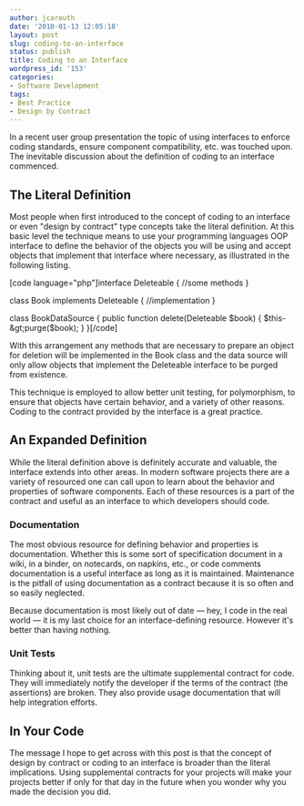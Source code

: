 ```yaml
---
author: jcarouth
date: '2010-01-13 12:05:18'
layout: post
slug: coding-to-an-interface
status: publish
title: Coding to an Interface
wordpress_id: '153'
categories:
- Software Development
tags:
- Best Practice
- Design by Contract
---
```


In a recent user group presentation the topic of using interfaces to enforce
coding standards, ensure component compatibility, etc. was touched upon. The
inevitable discussion about the definition of coding to an interface
commenced.

## The Literal Definition

Most people when first introduced to the concept of coding to an interface or
even "design by contract" type concepts take the literal definition. At this
basic level the technique means to use your programming languages OOP
interface to define the behavior of the objects you will be using and accept
objects that implement that interface where necessary, as illustrated in the
following listing.

[code language="php"]interface Deleteable { //some methods }

class Book implements Deleteable { //implementation }

class BookDataSource { public function delete(Deleteable $book) {
$this-&gt;purge($book); } }[/code]

With this arrangement any methods that are necessary to prepare an object for
deletion will be implemented in the Book class and the data source will only
allow objects that implement the Deleteable interface to be purged from
existence.

This technique is employed to allow better unit testing, for polymorphism, to
ensure that objects have certain behavior, and a variety of other reasons.
Coding to the contract provided by the interface is a great practice.

## An Expanded Definition

While the literal definition above is definitely accurate and valuable, the
interface extends into other areas. In modern software projects there are a
variety of resourced one can call upon to learn about the behavior and
properties of software components. Each of these resources is a part of the
contract and useful as an interface to which developers should code.

### Documentation

The most obvious resource for defining behavior and properties is
documentation. Whether this is some sort of specification document in a wiki,
in a binder, on notecards, on napkins, etc., or code comments documentation is
a useful interface as long as it is maintained. Maintenance is the pitfall of
using documentation as a contract because it is so often and so easily
neglected.

Because documentation is most likely out of date — hey, I code in the real
world — it is my last choice for an interface-defining resource. However it's
better than having nothing.

### Unit Tests

Thinking about it, unit tests are the ultimate supplemental contract for code.
They will immediately notify the developer if the terms of the contract (the
assertions) are broken. They also provide usage documentation that will help
integration efforts.

## In Your Code

The message I hope to get across with this post is that the concept of design
by contract or coding to an interface is broader than the literal
implications. Using supplemental contracts for your projects will make your
projects better if only for that day in the future when you wonder why you
made the decision you did.

